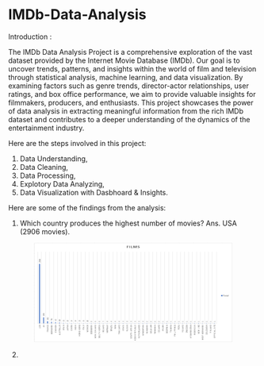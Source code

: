 # IMDb-Data-Analysis


Introduction :

The IMDb Data Analysis Project is a comprehensive exploration of the vast dataset provided by the Internet Movie Database (IMDb). Our goal is to uncover trends, patterns, and insights within the world of film and television through statistical analysis, machine learning, and data visualization. By examining factors such as genre trends, director-actor relationships, user ratings, and box office performance, we aim to provide valuable insights for filmmakers, producers, and enthusiasts. This project showcases the power of data analysis in extracting meaningful information from the rich IMDb dataset and contributes to a deeper understanding of the dynamics of the entertainment industry.


Here are the steps involved in this project:

1. Data Understanding,
2. Data Cleaning,
3. Data Processing,
4. Explotory Data Analyzing,
5. Data Visualization with Dasbhoard & Insights.


Here are some of the findings from the analysis:

1. Which country produces the highest number of movies?
Ans. USA (2906 movies).

<p align="center">
  <img width="400" height="200" src="https://github.com/ArpitaHaldar/IMDb-Data-Analysis/blob/main/GRAPHS/FILIMS.png">
</p>


2. 
